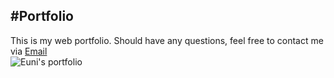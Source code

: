 #Portfolio
---
This is my web portfolio. 
Should have any questions, feel free to contact me via [Email](soleeyaa@gmail.com) <br />
![Euni's portfolio](./portfolio.jpeg)
